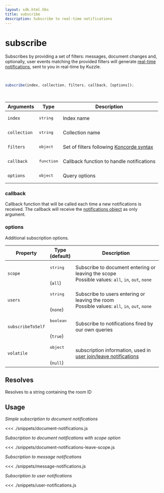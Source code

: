 ```yaml
---
layout: sdk.html.hbs
title: subscribe
description: Subscribe to real-time notifications
---
```


# subscribe

Subscribes by providing a set of filters: messages, document changes and, optionally, user events matching the provided filters will generate [real-time notifications](/api/1/essentials/notifications), sent to you in real-time by Kuzzle.

<br/>

```javascript
subscribe(index, collection, filters, callback, [options]);
```

<br/>

| Arguments    | Type                | Description                                              |
| ------------ | ------------------- | -------------------------------------------------------- |
| `index`      | <pre>string</pre>   | Index name                                               |
| `collection` | <pre>string</pre>   | Collection name                                          |
| `filters`    | <pre>object</pre>   | Set of filters following [Koncorde syntax](/koncorde/1/) |
| `callback`   | <pre>function</pre> | Callback function to handle notifications                |
| `options`    | <pre>object</pre>   | Query options                                            |

### callback

Callback function that will be called each time a new notifications is received.
The callback will receive the [notifications object](/sdk-reference/js/6/realtime-notifications) as only argument.

### options

Additional subscription options.

| Property          | Type<br/>(default)              | Description                                                                                         |
| ----------------- | ------------------------------- | --------------------------------------------------------------------------------------------------- |
| `scope`           | <pre>string</pre><br/>(`all`)   | Subscribe to document entering or leaving the scope</br>Possible values: `all`, `in`, `out`, `none` |
| `users`           | <pre>string</pre><br/>(`none`)  | Subscribe to users entering or leaving the room</br>Possible values: `all`, `in`, `out`, `none`     |
| `subscribeToSelf` | <pre>boolean</pre><br/>(`true`) | Subscribe to notifications fired by our own queries                                                 |
| `volatile`        | <pre>object</pre><br/>(`null`)  | subscription information, used in [user join/leave notifications](/api/1/essentials/volatile-data/) |

## Resolves

Resolves to a string containing the room ID

## Usage

_Simple subscription to document notifications_

<<< ./snippets/document-notifications.js

_Subscription to document notifications with scope option_

<<< ./snippets/document-notifications-leave-scope.js

_Subscription to message notifications_

<<< ./snippets/message-notifications.js

_Subscription to user notifications_

<<< ./snippets/user-notifications.js
